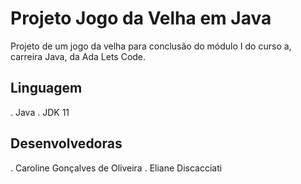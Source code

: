 # Projeto Jogo da Velha em Java
Projeto de um jogo da velha para conclusão do módulo I do curso <Dev>a, carreira Java, da Ada Lets Code.

## Linguagem
. Java
. JDK 11

## Desenvolvedoras
. Caroline Gonçalves de Oliveira
. Eliane Discacciati 
